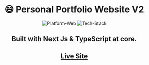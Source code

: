 <h1 align="center">😄 Personal Portfolio Website V2</h1>

<p align="center">
	<img src="https://img.shields.io/badge/Platform-Web%2C%20Mobile-brightgreen" alt="Platform-Web">
    <img src="https://img.shields.io/badge/Tech%20Stack-Nextjs%2C%20TypeScript%2C%20SCSS%2C%20GraphQL%2C%20GraphCMS%2C%20Emailjs-9cf" alt="Tech-Stack">
</p

<br>
<h2 align="center">Built with Next Js & TypeScript at core.</h2>
<h2 align="center"><a href="https://portfolio-next-template-v2.vercel.app/"> Live Site </a></h2>
